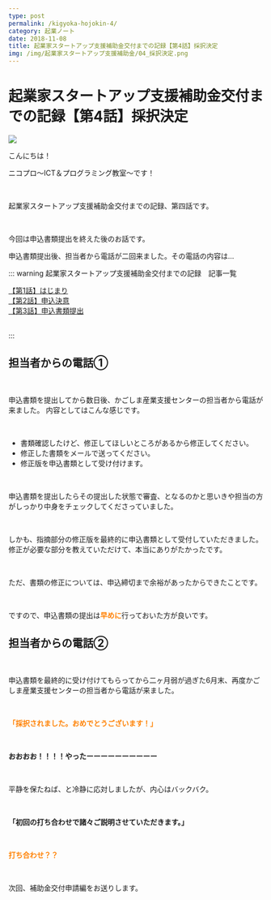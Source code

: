 ```yaml
---
type: post
permalink: /kigyoka-hojokin-4/
category: 起業ノート
date: 2018-11-08
title: 起業家スタートアップ支援補助金交付までの記録【第4話】採択決定
img: /img/起業家スタートアップ支援補助金/04_採択決定.png
---
```


# 起業家スタートアップ支援補助金交付までの記録【第4話】採択決定

<img class="post-in-image" src="/img/起業家スタートアップ支援補助金/04_採択決定.png"/>

こんにちは！

ニコプロ～ICT＆プログラミング教室～です！

<br>

起業家スタートアップ支援補助金交付までの記録、第四話です。

<br>

今回は申込書類提出を終えた後のお話です。

申込書類提出後、担当者から電話が二回来ました。その電話の内容は…

::: warning 起業家スタートアップ支援補助金交付までの記録　記事一覧
<br>

[【第1話】はじまり](/kigyoka-hojokin-1/)  
[【第2話】申込決意](/kigyoka-hojokin-2/)  
[【第3話】申込書類提出](/kigyoka-hojokin-3/)  

<br>
:::

## 担当者からの電話①
<br>

申込書類を提出してから数日後、かごしま産業支援センターの担当者から電話が来ました。
内容としてはこんな感じです。

<br>

- 書類確認したけど、修正してほしいところがあるから修正してください。
- 修正した書類をメールで送ってください。
- 修正版を申込書類として受け付けます。

<br>

申込書類を提出したらその提出した状態で審査、となるのかと思いきや担当の方がしっかり中身をチェックしてくださっていました。

<br>

しかも、指摘部分の修正版を最終的に申込書類として受付していただきました。
修正が必要な部分を教えていただけて、本当にありがたかったです。

<br>

ただ、書類の修正については、申込締切まで余裕があったからできたことです。

<br>

ですので、申込書類の提出は<font color="#ff8000">**早めに**</font>行っておいた方が良いです。

## 担当者からの電話②
<br>

申込書類を最終的に受け付けてもらってから二ヶ月弱が過ぎた6月末、再度かごしま産業支援センターの担当者から電話が来ました。

<br> 

**<font color="#ff8000">「採択されました。おめでとうございます！」</font>**

 <br>

**おおおお！！！！やったーーーーーーーーーー**

<br>

平静を保たねば、と冷静に応対しましたが、内心はバックバク。

<br>

**「初回の打ち合わせで諸々ご説明させていただきます。」**

<br>

**<font color="#ff8000">打ち合わせ？？</font>**

<br>

次回、補助金交付申請編をお送りします。

